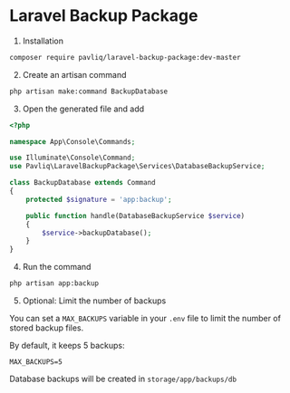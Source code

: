 # Laravel Backup Package

1. Installation

```bash
composer require pavliq/laravel-backup-package:dev-master
```

2. Create an artisan command
```bash
php artisan make:command BackupDatabase
```

3. Open the generated file and add
```php
<?php

namespace App\Console\Commands;

use Illuminate\Console\Command;
use Pavliq\LaravelBackupPackage\Services\DatabaseBackupService;

class BackupDatabase extends Command
{
    protected $signature = 'app:backup';

    public function handle(DatabaseBackupService $service)
    {
        $service->backupDatabase();
    }
}
```
4. Run the command
```bash
php artisan app:backup
```

5. Optional: Limit the number of backups

You can set a `MAX_BACKUPS` variable in your `.env` file to limit the number of stored backup files.

By default, it keeps 5 backups:
```
MAX_BACKUPS=5
```

Database backups will be created in `storage/app/backups/db`